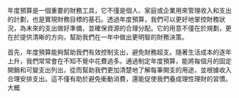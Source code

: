 年度預算是一個重要的財務工具，它不僅是個人、家庭或企業用來管理收入和支出的計劃，也是實現財務目標的基石。透過年度預算，我們可以更好地掌控財務狀況，為未來的支出做好準備，並確保資源的合理分配。它的用意不僅在於規劃，更在於提供清晰的方向，幫助我們在一年中做出更明智的財務決策。

首先，年度預算能夠幫助我們有效控制支出，避免財務超支。隨著生活成本的逐年上升，我們常常會在不知不覺中花費過多。通過制定年度預算，能將每個月的固定開銷和可變支出列出，從而幫助我們更加清楚地了解每筆開支的用途，並根據收入合理安排支出。這不僅有助於避免衝動消費，還能促使我們養成理性理財的習慣。
大概